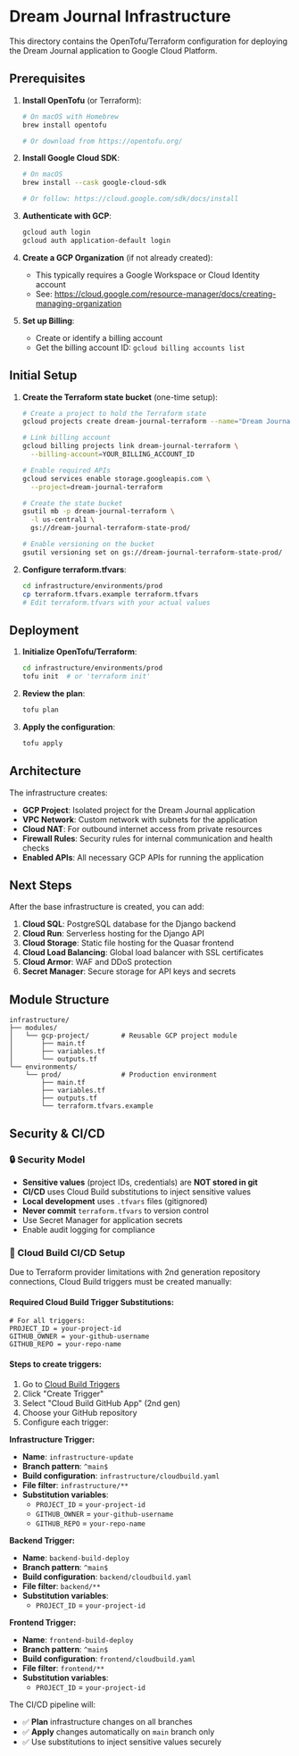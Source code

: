 # Dream Journal Infrastructure

This directory contains the OpenTofu/Terraform configuration for deploying the Dream Journal application to Google Cloud Platform.

## Prerequisites

1. **Install OpenTofu** (or Terraform):
   ```bash
   # On macOS with Homebrew
   brew install opentofu
   
   # Or download from https://opentofu.org/
   ```

2. **Install Google Cloud SDK**:
   ```bash
   # On macOS
   brew install --cask google-cloud-sdk
   
   # Or follow: https://cloud.google.com/sdk/docs/install
   ```

3. **Authenticate with GCP**:
   ```bash
   gcloud auth login
   gcloud auth application-default login
   ```

4. **Create a GCP Organization** (if not already created):
   - This typically requires a Google Workspace or Cloud Identity account
   - See: https://cloud.google.com/resource-manager/docs/creating-managing-organization

5. **Set up Billing**:
   - Create or identify a billing account
   - Get the billing account ID: `gcloud billing accounts list`

## Initial Setup

1. **Create the Terraform state bucket** (one-time setup):
   ```bash
   # Create a project to hold the Terraform state
   gcloud projects create dream-journal-terraform --name="Dream Journal Terraform"
   
   # Link billing account
   gcloud billing projects link dream-journal-terraform \
     --billing-account=YOUR_BILLING_ACCOUNT_ID
   
   # Enable required APIs
   gcloud services enable storage.googleapis.com \
     --project=dream-journal-terraform
   
   # Create the state bucket
   gsutil mb -p dream-journal-terraform \
     -l us-central1 \
     gs://dream-journal-terraform-state-prod/
   
   # Enable versioning on the bucket
   gsutil versioning set on gs://dream-journal-terraform-state-prod/
   ```

2. **Configure terraform.tfvars**:
   ```bash
   cd infrastructure/environments/prod
   cp terraform.tfvars.example terraform.tfvars
   # Edit terraform.tfvars with your actual values
   ```

## Deployment

1. **Initialize OpenTofu/Terraform**:
   ```bash
   cd infrastructure/environments/prod
   tofu init  # or 'terraform init'
   ```

2. **Review the plan**:
   ```bash
   tofu plan
   ```

3. **Apply the configuration**:
   ```bash
   tofu apply
   ```

## Architecture

The infrastructure creates:

- **GCP Project**: Isolated project for the Dream Journal application
- **VPC Network**: Custom network with subnets for the application
- **Cloud NAT**: For outbound internet access from private resources
- **Firewall Rules**: Security rules for internal communication and health checks
- **Enabled APIs**: All necessary GCP APIs for running the application

## Next Steps

After the base infrastructure is created, you can add:

1. **Cloud SQL**: PostgreSQL database for the Django backend
2. **Cloud Run**: Serverless hosting for the Django API
3. **Cloud Storage**: Static file hosting for the Quasar frontend
4. **Cloud Load Balancing**: Global load balancer with SSL certificates
5. **Cloud Armor**: WAF and DDoS protection
6. **Secret Manager**: Secure storage for API keys and secrets

## Module Structure

```
infrastructure/
├── modules/
│   └── gcp-project/        # Reusable GCP project module
│       ├── main.tf
│       ├── variables.tf
│       └── outputs.tf
└── environments/
    └── prod/               # Production environment
        ├── main.tf
        ├── variables.tf
        ├── outputs.tf
        └── terraform.tfvars.example
```

## Security & CI/CD

### 🔒 Security Model
- **Sensitive values** (project IDs, credentials) are **NOT stored in git**
- **CI/CD** uses Cloud Build substitutions to inject sensitive values  
- **Local development** uses `.tfvars` files (gitignored)
- **Never commit** `terraform.tfvars` to version control
- Use Secret Manager for application secrets
- Enable audit logging for compliance

### 🚀 Cloud Build CI/CD Setup

Due to Terraform provider limitations with 2nd generation repository connections, Cloud Build triggers must be created manually:

#### Required Cloud Build Trigger Substitutions:
```
# For all triggers:
PROJECT_ID = your-project-id
GITHUB_OWNER = your-github-username  
GITHUB_REPO = your-repo-name
```

#### Steps to create triggers:
1. Go to [Cloud Build Triggers](https://console.cloud.google.com/cloud-build/triggers)
2. Click "Create Trigger"
3. Select "Cloud Build GitHub App" (2nd gen)
4. Choose your GitHub repository
5. Configure each trigger:

**Infrastructure Trigger:**
   - **Name**: `infrastructure-update`
   - **Branch pattern**: `^main$` 
   - **Build configuration**: `infrastructure/cloudbuild.yaml`
   - **File filter**: `infrastructure/**`
   - **Substitution variables**:
     - `PROJECT_ID` = `your-project-id`
     - `GITHUB_OWNER` = `your-github-username`
     - `GITHUB_REPO` = `your-repo-name`

**Backend Trigger:**
   - **Name**: `backend-build-deploy`
   - **Branch pattern**: `^main$`
   - **Build configuration**: `backend/cloudbuild.yaml` 
   - **File filter**: `backend/**`
   - **Substitution variables**:
     - `PROJECT_ID` = `your-project-id`

**Frontend Trigger:**
   - **Name**: `frontend-build-deploy`
   - **Branch pattern**: `^main$`
   - **Build configuration**: `frontend/cloudbuild.yaml`
   - **File filter**: `frontend/**` 
   - **Substitution variables**:
     - `PROJECT_ID` = `your-project-id`

The CI/CD pipeline will:
- ✅ **Plan** infrastructure changes on all branches
- ✅ **Apply** changes automatically on `main` branch only
- ✅ Use substitutions to inject sensitive values securely